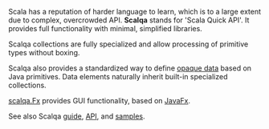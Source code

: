 Scala has a reputation of harder language to learn, which is to a large extent due to complex, overcrowded API.
**Scalqa** stands for 'Scala Quick API'. It provides full functionality with minimal, simplified libraries. 

Scalqa collections are fully specialized and allow processing of primitive types without boxing.

Scalqa also provides a standardized way to define [opaque data](https://scalqa.github.io/Guide/Features/Data.html)
based on Java primitives. Data elements naturally inherit built-in specialized collections.

[scalqa.Fx](https://scalqa.github.io/api/scalqa/Fx$.html) provides GUI functionality, based on [JavaFx](https://openjfx.io).

See also Scalqa [guide](https://scalqa.github.io/Guide/index.html),
                [API](https://scalqa.github.io/api/scalqa.html), and
                [samples](https://github.com/scalqa/samples).
